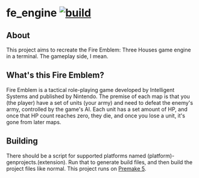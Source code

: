 # fe_engine [![build](https://github.com/yodasoda1219/fe_engine/actions/workflows/build.yml/badge.svg)](https://github.com/yodasoda1219/fe_engine/actions/workflows/build.yml)
## About
This project aims to recreate the Fire Emblem: Three Houses game engine in a terminal. The gameplay side, I mean.
## What's this Fire Emblem?
Fire Emblem is a tactical role-playing game developed by Intelligent Systems and published by Nintendo. The premise of each map is that you (the player) have a set of units (your army) and need to defeat the enemy's army, controlled by the game's AI. Each unit has a set amount of HP, and once that HP count reaches zero, they die, and once you lose a unit, it's gone from later maps.
## Building
There should be a script for supported platforms named (platform)-genprojects.(extension). Run that to generate build files, and then build the project files like normal. This project runs on [Premake 5](https://premake.github.io).
